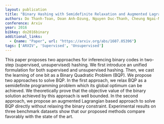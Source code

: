 ```yaml
---
layout: publication
title: "Binary Hashing with Semidefinite Relaxation and Augmented Lagrangian"
authors: Do Thanh-Toan, Doan Anh-Dzung, Nguyen Duc-Thanh, Cheung Ngai-Man
conference: Arxiv
year: 2016
bibkey: do2016binary
additional_links:
  - {name: "Paper", url: "https://arxiv.org/abs/1607.05396"}
tags: ['ARXIV', 'Supervised', 'Unsupervised']
---
```

This paper proposes two approaches for inferencing binary codes in two-step
(supervised, unsupervised) hashing. We first introduce an unified formulation
for both supervised and unsupervised hashing. Then, we cast the learning of one
bit as a Binary Quadratic Problem (BQP). We propose two approaches to solve BQP.
In the first approach, we relax BQP as a semidefinite programming problem which
its global optimum can be achieved. We theoretically prove that the objective
value of the binary solution achieved by this approach is well bounded. In the
second approach, we propose an augmented Lagrangian based approach to solve BQP
directly without relaxing the binary constraint. Experimental results on three
benchmark datasets show that our proposed methods compare favorably with the
state of the art.
